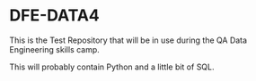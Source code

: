 # DFE-DATA4

This is the Test Repository that will be in use during the QA Data Engineering skills camp.

This will probably contain Python and a little bit of SQL.


